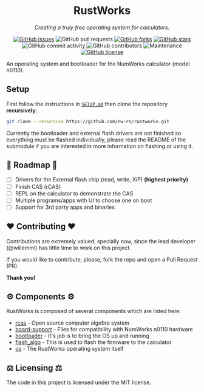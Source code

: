 <div align="center">
  
# RustWorks

  <i>Creating a truly free operating system for calculators.</i>  
</div>

<div align="center">
  
[![GitHub issues](https://img.shields.io/github/issues/nw-rs/rustworks?style=flat-square)](https://github.com/nw-rs/rustworks/issues)
![GitHub pull requests](https://img.shields.io/github/issues-pr/nw-rs/rustworks?style=flat-square)
[![GitHub forks](https://img.shields.io/github/forks/nw-rs/rustworks?style=flat-square)](https://github.com/nw-rs/rustworks/network)
[![GitHub stars](https://img.shields.io/github/stars/nw-rs/rustworks?style=flat-square)](https://github.com/nw-rs/rustworks/stargazers)
![GitHub commit activity](https://img.shields.io/github/commit-activity/m/nw-rs/rustworks?style=flat-square)
![GitHub contributors](https://img.shields.io/github/contributors/nw-rs/rustworks?style=flat-square)
![Maintenance](https://img.shields.io/maintenance/yes/2022?style=flat-square)
[![GitHub license](https://img.shields.io/github/license/nw-rs/rustworks?style=flat-square)](https://github.com/nw-rs/rustworks/blob/master/LICENSE)  
  
</div>

An operating system and bootloader for the NumWorks calculator (model n0110).

## Setup

First follow the instructions in [`SETUP.md`](./SETUP.md) then clone the
repository **recursively**:

```zsh
git clone --recursive https://github.com/nw-rs/rustworks.git
```

Currently the bootloader and external flash drivers are not finished so
everything must be flashed individually, please read the README of the
submodule if you are interested in more information on flashing or
using it.

## 🚧 Roadmap 🚧

- [ ] Drivers for the External flash chip (read, write, XiP) **(highest priority)**
- [ ] Finish CAS (rCAS)
- [ ] REPL on the calculator to demonstrate the CAS
- [ ] Multiple programs/apps with UI to choose one on boot
- [ ] Support for 3rd party apps and binaries

## ❤️ Contributing ❤️

Contributions are extremely valued, specially now, since the lead developer (@willemml) has little time to work on this project.

If you would like to contribute, please, fork the repo and open a Pull Request (PR).

**Thank you!**

## ⚙️ Components ⚙️

RustWorks is composed of several components which are listed here:
- [rcas](https://github.com/nw-rs/rcas) - Open source computer algebra system
- [board-support](https://github.com/nw-rs/board-support) - Files for compatibility with NumWorks n0110 hardware
- [bootloader](https://github.com/nw-rs/bootloader) - It's job is to bring the OS up and running
- [flash_algo](https://github.com/nw-rs/flash-algo) - This is used to flash the firmware to the calculator
- [os](https://github.com/nw-rs/os) - The RustWorks operating system itself

## ⚖️ Licensing ⚖️

The code in this project is licensed under the MIT license.
